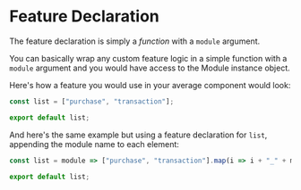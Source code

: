 # Feature Declaration
The feature declaration is simply a _function_ with a `module` argument.

You can basically wrap any custom feature logic in a simple function with a `module` argument and you would have access to the Module instance object.

Here's how a feature you would use in your average component would look:

```js
const list = ["purchase", "transaction"];

export default list;
```

And here's the same example but using a feature declaration for `list`, appending the module name to each element:

```js
const list = module => ["purchase", "transaction"].map(i => i + "_" + module.name);

export default list;
```
